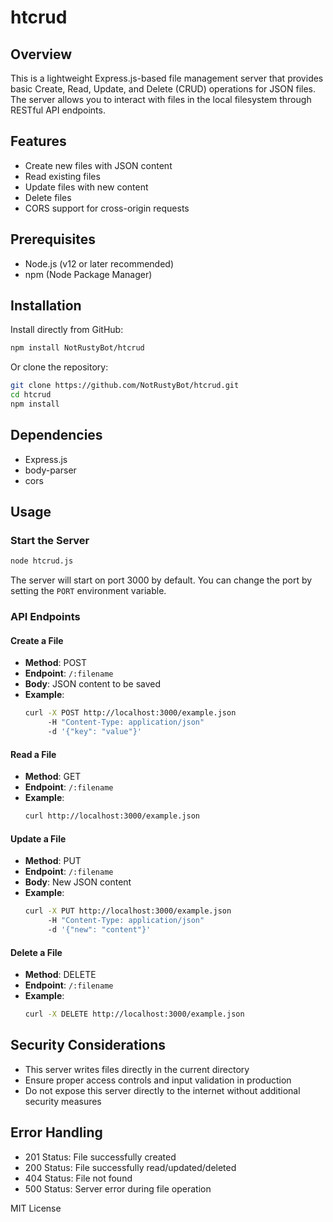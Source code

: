# htcrud

## Overview

This is a lightweight Express.js-based file management server that provides basic Create, Read, Update, and Delete (CRUD) operations for JSON files. The server allows you to interact with files in the local filesystem through RESTful API endpoints.

## Features

- Create new files with JSON content
- Read existing files
- Update files with new content
- Delete files
- CORS support for cross-origin requests

## Prerequisites

- Node.js (v12 or later recommended)
- npm (Node Package Manager)

## Installation

Install directly from GitHub:
```bash
npm install NotRustyBot/htcrud
```

Or clone the repository:
```bash
git clone https://github.com/NotRustyBot/htcrud.git
cd htcrud
npm install
```

## Dependencies

- Express.js
- body-parser
- cors

## Usage

### Start the Server

```bash
node htcrud.js
```

The server will start on port 3000 by default. You can change the port by setting the `PORT` environment variable.

### API Endpoints

#### Create a File
- **Method**: POST
- **Endpoint**: `/:filename`
- **Body**: JSON content to be saved
- **Example**: 
  ```bash
  curl -X POST http://localhost:3000/example.json 
       -H "Content-Type: application/json" 
       -d '{"key": "value"}'
  ```

#### Read a File
- **Method**: GET
- **Endpoint**: `/:filename`
- **Example**: 
  ```bash
  curl http://localhost:3000/example.json
  ```

#### Update a File
- **Method**: PUT
- **Endpoint**: `/:filename`
- **Body**: New JSON content
- **Example**: 
  ```bash
  curl -X PUT http://localhost:3000/example.json 
       -H "Content-Type: application/json" 
       -d '{"new": "content"}'
  ```

#### Delete a File
- **Method**: DELETE
- **Endpoint**: `/:filename`
- **Example**: 
  ```bash
  curl -X DELETE http://localhost:3000/example.json
  ```

## Security Considerations

- This server writes files directly in the current directory
- Ensure proper access controls and input validation in production
- Do not expose this server directly to the internet without additional security measures

## Error Handling

- 201 Status: File successfully created
- 200 Status: File successfully read/updated/deleted
- 404 Status: File not found
- 500 Status: Server error during file operation

MIT License